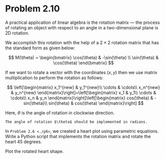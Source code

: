 # Problem 2.10

A practical application of linear algebra is the rotation matrix — the process of rotating an object with respect to an angle in a two-dimensional plane is 2D rotation. 

We accomplish this rotation with the help of a $2\times2$ rotation matrix that has the standard form as given below:

$$ M(\theta) = \begin{bmatrix} \cos(\theta) & -\sin(\theta) \\
                                \sin(\theta) & \cos(\theta) \end{bmatrix} $$

If we want to rotate a vector with the coordinates $(x, y)$ then we use matrix multiplication to perform the rotation as follows:

$$
\left[\begin{matrix}
x_1^{new}   & y_1^{new}\\
\cdots & \cdots\\
x_n^{new}   & y_n^{new}
\end{matrix}\right]=\left[\begin{matrix}
x_1   & y_1\\
\cdots & \cdots\\
x_n   & y_n
\end{matrix}\right]\left[\begin{matrix}
cos(\theta) & -sin(\theta)\\
sin(\theta) & cos(\theta)
\end{matrix}\right]
$$

Here, $\theta$ is the angle of rotation in clockwise direction.

```{note}
The angle of rotation $\theta$ should be implemented in radians.
```

In `Problem 2.6 <./p6>`, we created a heart plot using parametric equations. Write a Python script that implements the rotation matrix and rotate the heart 45 degrees.

Plot the rotated heart shape.


